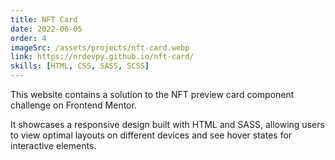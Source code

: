 ```yaml
---
title: NFT Card
date: 2022-06-05
order: 4
imageSrc: /assets/projects/nft-card.webp
link: https://nrdevpy.github.io/nft-card/
skills: [HTML, CSS, SASS, SCSS]
---
```


This website contains a solution to the NFT preview card component challenge on Frontend Mentor. 

It showcases a responsive design built with HTML and SASS, allowing users to view optimal layouts on different devices and see hover states for interactive elements.